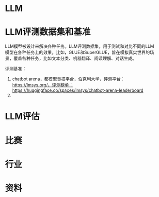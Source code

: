 # LLM



# LLM评测数据集和基准

LLM模型被设计来解决各种任务。LLM评测数据集，用于测试和对比不同的LLM模型在各种任务上的效果。比如，GLUE和SuperGLUE，旨在模拟真实世界的场景，覆盖各种任务，比如文本分类、机器翻译、阅读理解、对话生成。

评测基准：
1. chatbot arena，都模型竞技平台，伯克利大学，评测平台：https://lmsys.org/，评测榜单：https://huggingface.co/spaces/lmsys/chatbot-arena-leaderboard
2. 

# LLM评估

# 比赛

# 行业

# 资料
